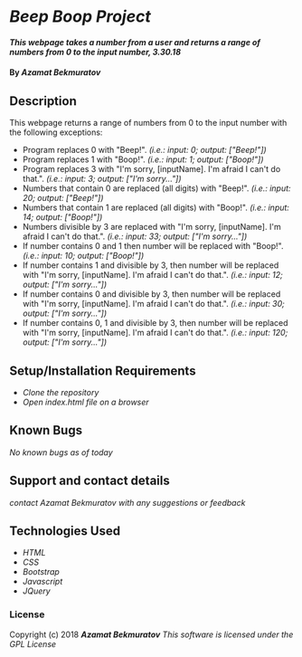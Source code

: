 # _Beep Boop Project_

#### _This webpage takes a number from a user and returns a range of numbers from 0 to the input number, 3.30.18_

#### By _**Azamat Bekmuratov**_

## Description

This webpage returns a range of numbers from 0 to the input number with the following exceptions:
* Program replaces 0 with "Beep!". _(i.e.: input: 0; output: ["Beep!"])_
* Program replaces 1 with "Boop!". _(i.e.: input: 1; output: ["Boop!"])_
* Program replaces 3 with "I'm sorry, [inputName]. I'm afraid I can't do that.". _(i.e.: input: 3; output: ["I'm sorry..."])_
* Numbers that contain 0 are replaced (all digits) with "Beep!". _(i.e.: input: 20; output: ["Beep!"])_
* Numbers that contain 1 are replaced (all digits) with "Boop!". _(i.e.: input: 14; output: ["Boop!"])_
* Numbers divisible by 3 are replaced with "I'm sorry, [inputName]. I'm afraid I can't do that.". _(i.e.: input: 33; output: ["I'm sorry..."])_
* If number contains 0 and 1 then number will be replaced with "Boop!". _(i.e.: input: 10; output: ["Boop!"])_
* If number contains 1 and divisible by 3, then number will be replaced with "I'm sorry, [inputName]. I'm afraid I can't do that.". _(i.e.: input: 12; output: ["I'm sorry..."])_
* If number contains 0 and divisible by 3, then number will be replaced with "I'm sorry, [inputName]. I'm afraid I can't do that.". _(i.e.: input: 30; output: ["I'm sorry..."])_
* If number contains 0, 1 and divisible by 3, then number will be replaced with "I'm sorry, [inputName]. I'm afraid I can't do that.". _(i.e.: input: 120; output: ["I'm sorry..."])_

## Setup/Installation Requirements

* _Clone the repository_
* _Open index.html file on a browser_

## Known Bugs

_No known bugs as of today_

## Support and contact details

_contact Azamat Bekmuratov with any suggestions or feedback_

## Technologies Used

* _HTML_
* _CSS_
* _Bootstrap_
* _Javascript_
* _JQuery_

### License

Copyright (c) 2018 **_Azamat Bekmuratov_**
*This software is licensed under the GPL License*

